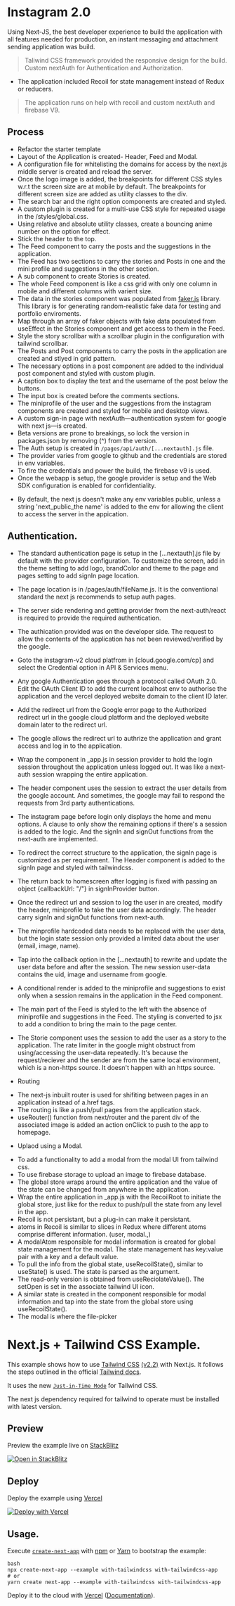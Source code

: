 # Instagram 2.0

Using Next-JS, the best developer experience to build the application with all features needed for production, an instant messaging and attachment sending application was build.

> Taliwind CSS framework provided the responsive design for the build.
> Custom nextAuth for Authentication and Authorization.

- The application included Recoil for state management instead of Redux or reducers.

> The application runs on help with recoil and custom nextAuth and firebase V9.

## Process

- Refactor the starter template
- Layout of the Application is created- Header, Feed and Modal.
- A configuration file for whitelisting the domains for access by the next.js middle server is created and reload the server.
- Once the logo image is added, the breakpoints for different CSS styles w.r.t the screen size are at mobile by default. The breakpoints for different screen size are added as utility classes to the div.
- The search bar and the right option components are created and styled.
- A custom plugin is created for a multi-use CSS style for repeated usage in the /styles/global.css.
- Using relative and absolute utility classes, create a bouncing anime number on the option for effect.
- Stick the header to the top.
- The Feed component to carry the posts and the suggestions in the application.
- The Feed has two sections to carry the stories and Posts in one and the mini profile and suggestions in the other section.
- A sub component to create Stories is created.
- The whole Feed component is like a css grid with only one column in mobile and different columns with varient size.
- The data in the stories component was populated from [faker.js](https://github.com/marak/Faker.js/) library. This library is for generating random-realistic fake data for testing and portfolio enviroments.
- Map through an array of faker objects with fake data populated from useEffect in the Stories component and get access to them in the Feed.
- Style the story scrollbar with a scrollbar plugin in the configuration with tailwind scrollbar.
- The Posts and Post components to carry the posts in the application are created and stlyed in grid pattern.
- The necessary options in a post component are added to the individual post component and styled with custom plugin.
- A caption box to display the text and the username of the post below the buttons.
- The input box is created before the comments sections.
- The miniprofile of the user and the suggestions from the instagram components are created and styled for mobile and desktop views.
- A custom sign-in page with nextAuth—authentication system for google with next js—is created.
- Beta versions are prone to breakings, so lock the version in packages.json by removing (^) from the version.
- The Auth setup is created in `/pages/api/auth/[...nextauth].js` file.
- The provider varies from google to github and the credentials are stored in env variables.
- To fire the credentials and power the build, the firebase v9 is used.
- Once the webapp is setup, the google provider is setup and the Web SDK configuration is enabled for confidentiality.

* By default, the next js doesn't make any env variables public, unless a string 'next_public_the name' is added to the env for allowing the client to access the server in the appication.

## Authentication.

- The standard authentication page is setup in the [...nextauth].js file by default with the provider configuration. To customize the screen, add in the theme setting to add logo, brandColor and theme to the page and pages setting to add signIn page location.

- The page location is in /pages/auth/fileName.js. It is the conventional standard the next js recommends to setup auth pages.
- The server side rendering and getting provider from the next-auth/react is required to provide the required authentication.
- The authication provided was on the developer side. The request to allow the contents of the application has not been reviewed/verified by the google.
- Goto the instagram-v2 cloud platfrom in [cloud.google.com/cp] and select the Credential option in API & Services menu.
- Any google Authentication goes through a protocol called OAuth 2.0. Edit the OAuth Client ID to add the current localhost env to authorise the application and the vercel deployed website domain to the client ID later.
- Add the redirect url from the Google error page to the Authorized redirect url in the google cloud platform and the deployed website domain later to the redirect url.
- The google allows the redirect url to authrize the application and grant access and log in to the application.
- Wrap the component in \_app.js in session provider to hold the login session throughout the application unless logged out. It was like a next-auth session wrapping the entire application.
- The header component uses the session to extract the user details from the google account. And sometimes, the google may fail to respond the requests from 3rd party authentications.

- The instagram page before login only displays the home and menu options. A clause to only show the remaining options if there's a session is added to the logic. And the signIn and signOut functions from the next-auth are implemented.
- To redirect the correct structure to the application, the signIn page is customized as per requirement. The Header component is added to the signIn page and styled with tailwindcss.
- The return back to homescreen after logging is fixed with passing an object {callbackUrl: "/"} in signInProvider button.
- Once the redirect url and session to log the user in are created, modify the header, miniprofile to take the user data accordingly. The header carry signIn and signOut functions from next-auth.
- The minprofile hardcoded data needs to be replaced with the user data, but the login state session only provided a limited data about the user (email, image, name).

- Tap into the callback option in the [...nextauth] to rewrite and update the user data before and after the session. The new session user-data contains the uid, image and username from google.
- A conditional render is added to the miniprofile and suggestions to exist only when a session remains in the application in the Feed component.
- The main part of the Feed is styled to the left with the absence of miniprofile and suggestions in the Feed. The styling is converted to jsx to add a condition to bring the main to the page center.
- The Storie component uses the session to add the user as a story to the application. The rate limiter in the google might obstruct from using/accessing the user-data repeatedly. It's because the request/reciever and the sender are from the same local environment, which is a non-https source. It doesn't happen with an https source.

* Routing

- The next-js inbuilt router is used for shifiting between pages in an application instead of a.href tags.
- The routing is like a push/pull pages from the application stack.
- useRouter() function from next/router and the parent div of the associated image is added an action onClick to push to the app to homepage.

* Uplaod using a Modal.

- To add a functionality to add a modal from the modal UI from tailwind css.
- To use firebase storage to upload an image to firebase database.
- The global store wraps around the entire application and the value of the state can be changed from anywhere in the application.
- Wrap the entire application in \_app.js with the RecoilRoot to initiate the global store, just like for the redux to push/pull the state from any level in the app.
- Recoil is not persistant, but a plug-in can make it persistant.
- atoms in Recoil is similar to slices in Redux where different atoms comprise different information. (user, modal.,)
- A modalAtom responsible for modal information is created for global state management for the modal. The state management has key:value pair with a key and a default value.
- To pull the info from the global state, useRecoilState(), similar to useState() is used. The state is parsed as the argument.
- The read-only version is obtained from useReciolateValue(). The setOpen is set in the associate tailwind UI icon.
- A similar state is created in the component responsible for modal information and tap into the state from the global store using useRecoilState().
- The modal is where the file-picker 

# Next.js + Tailwind CSS Example.

This example shows how to use [Tailwind CSS](https://tailwindcss.com/) [(v2.2)](https://blog.tailwindcss.com/tailwindcss-2-2) with Next.js. It follows the steps outlined in the official [Tailwind docs](https://tailwindcss.com/docs/guides/nextjs).

It uses the new [`Just-in-Time Mode`](https://tailwindcss.com/docs/just-in-time-mode) for Tailwind CSS.

The next js dependency required for tailwind to operate must be installed with latest version.

## Preview

Preview the example live on [StackBlitz](http://stackblitz.com/)

[![Open in StackBlitz](https://developer.stackblitz.com/img/open_in_stackblitz.svg)](https://stackblitz.com/github/vercel/next.js/tree/canary/examples/with-tailwindcss)

## Deploy

Deploy the example using [Vercel](https://vercel.com?utm_source=github&utm_medium=readme&utm_campaign=next-example)

[![Deploy with Vercel](https://vercel.com/button)](https://vercel.com/new/git/external?repository-url=https://github.com/vercel/next.js/tree/canary/examples/with-tailwindcss&project-name=with-tailwindcss&repository-name=with-tailwindcss)

## Usage.

Execute [`create-next-app`](https://github.com/vercel/next.js/tree/canary/packages/create-next-app) with [npm](https://docs.npmjs.com/cli/init) or [Yarn](https://yarnpkg.com/lang/en/docs/cli/create/) to bootstrap the example:

```
bash
npx create-next-app --example with-tailwindcss with-tailwindcss-app
# or
yarn create next-app --example with-tailwindcss with-tailwindcss-app
```

Deploy it to the cloud with [Vercel](https://vercel.com/new?utm_source=github&utm_medium=readme&utm_campaign=next-example) ([Documentation](https://nextjs.org/docs/deployment)).
